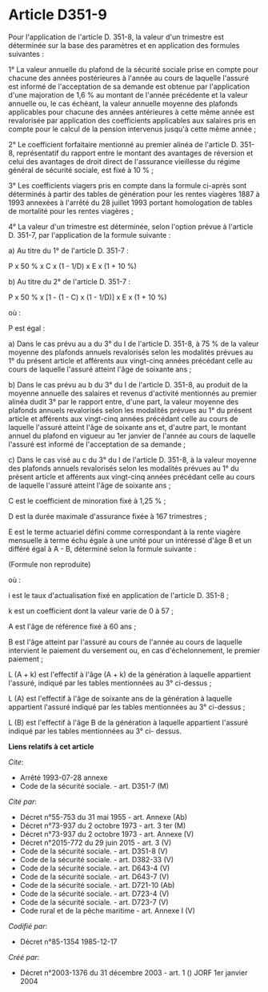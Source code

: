 # Article D351-9

Pour l'application de l'article D. 351-8, la valeur d'un trimestre est déterminée sur la base des paramètres et en
application des formules suivantes :

1° La valeur annuelle du plafond de la sécurité sociale prise en compte pour chacune des années postérieures à l'année au
cours de laquelle l'assuré est informé de l'acceptation de sa demande est obtenue par l'application d'une majoration de 1,6 %
au montant de l'année précédente et la valeur annuelle ou, le cas échéant, la valeur annuelle moyenne des plafonds
applicables pour chacune des années antérieures à cette même année est revalorisée par application des coefficients
applicables aux salaires pris en compte pour le calcul de la pension intervenus jusqu'à cette même année ;

2° Le coefficient forfaitaire mentionné au premier alinéa de l'article D. 351-8, représentatif du rapport entre le montant
des avantages de réversion et celui des avantages de droit direct de l'assurance vieillesse du régime général de sécurité
sociale, est fixé à 10 % ;

3° Les coefficients viagers pris en compte dans la formule ci-après sont déterminés à partir des tables de génération pour
les rentes viagères 1887 à 1993 annexées à l'arrêté du 28 juillet 1993 portant homologation de tables de mortalité pour les
rentes viagères ;

4° La valeur d'un trimestre est déterminée, selon l'option prévue à l'article D. 351-7, par l'application de la formule
suivante :

a) Au titre du 1° de l'article D. 351-7 :

P x 50 % x C x (1 - 1/D) x E x (1 + 10 %)

b) Au titre du 2° de l'article D. 351-7 :

P x 50 % x [1 - (1 - C) x (1 - 1/D)] x E x (1 + 10 %)

où :

P est égal :

a) Dans le cas prévu au a du 3° du I de l'article D. 351-8, à 75 % de la valeur moyenne des plafonds annuels revalorisés
selon les modalités prévues au 1° du présent article et afférents aux vingt-cinq années précédant celle au cours de laquelle
l'assuré atteint l'âge de soixante ans ;

b) Dans le cas prévu au b du 3° du I de l'article D. 351-8, au produit de la moyenne annuelle des salaires et revenus
d'activité mentionnés au premier alinéa dudit 3° par le rapport entre, d'une part, la valeur moyenne des plafonds annuels
revalorisés selon les modalités prévues au 1° du présent article et afférents aux vingt-cinq années précédant celle au cours
de laquelle l'assuré atteint l'âge de soixante ans et, d'autre part, le montant annuel du plafond en vigueur au 1er janvier
de l'année au cours de laquelle l'assuré est informé de l'acceptation de sa demande ;

c) Dans le cas visé au c du 3° du I de l'article D. 351-8, à la valeur moyenne des plafonds annuels revalorisés selon les
modalités prévues au 1° du présent article et afférents aux vingt-cinq années précédant celle au cours de laquelle l'assuré
atteint l'âge de soixante ans ;

C est le coefficient de minoration fixé à 1,25 % ;

D est la durée maximale d'assurance fixée à 167 trimestres ;

E est le terme actuariel défini comme correspondant à la rente viagère mensuelle à terme échu égale à une unité pour un
intéressé d'âge B et un différé égal à A - B, déterminé selon la formule suivante :

(Formule non reproduite)

où :

i est le taux d'actualisation fixé en application de l'article D. 351-8 ;

k est un coefficient dont la valeur varie de 0 à 57 ;

A est l'âge de référence fixé à 60 ans ;

B est l'âge atteint par l'assuré au cours de l'année au cours de laquelle intervient le paiement du versement ou, en cas
d'échelonnement, le premier paiement ;

L (A + k) est l'effectif à l'âge (A + k) de la génération à laquelle appartient l'assuré, indiqué par les tables mentionnées
au 3° ci-dessus ;

L (A) est l'effectif à l'âge de soixante ans de la génération à laquelle appartient l'assuré indiqué par les tables
mentionnées au 3° ci-dessus ;

L (B) est l'effectif à l'âge B de la génération à laquelle appartient l'assuré indiqué par les tables mentionnées au 3° ci-
dessus.

**Liens relatifs à cet article**

_Cite_:

  - Arrêté 1993-07-28 annexe
  - Code de la sécurité sociale. - art. D351-7 (M)

_Cité par_:

  - Décret n°55-753 du 31 mai 1955 - art. Annexe (Ab)
  - Décret n°73-937 du 2 octobre 1973 - art. 3 ter (M)
  - Décret n°73-937 du 2 octobre 1973 - art. Annexe (V)
  - Décret n°2015-772 du 29 juin 2015 - art. 3 (V)
  - Code de la sécurité sociale. - art. D351-8 (V)
  - Code de la sécurité sociale. - art. D382-33 (V)
  - Code de la sécurité sociale. - art. D643-4 (V)
  - Code de la sécurité sociale. - art. D643-7 (V)
  - Code de la sécurité sociale. - art. D721-10 (Ab)
  - Code de la sécurité sociale. - art. D723-4 (V)
  - Code de la sécurité sociale. - art. D723-7 (V)
  - Code rural et de la pêche maritime - art. Annexe I (V)

_Codifié par_:

  - Décret n°85-1354 1985-12-17

_Créé par_:

  - Décret n°2003-1376 du 31 décembre 2003 - art. 1 () JORF 1er janvier 2004
